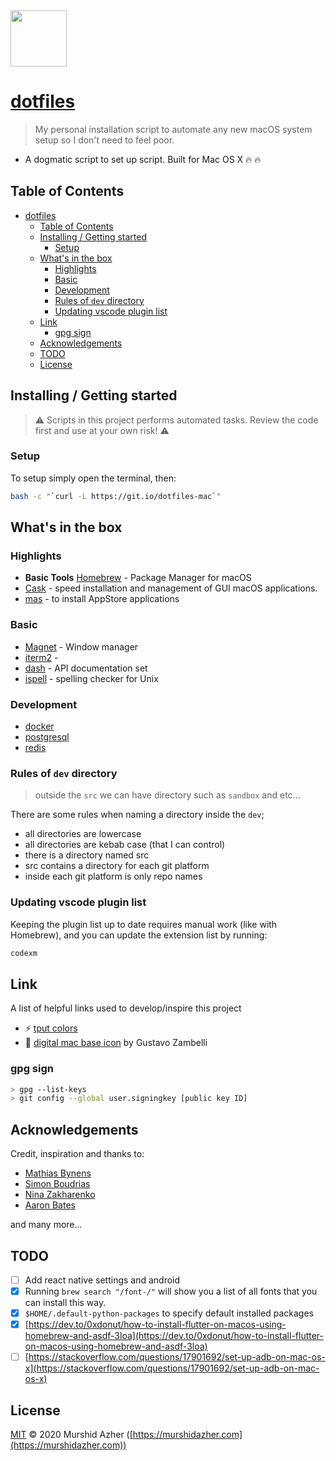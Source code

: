 <img src="https://raw.githubusercontent.com/murshidazher/this-mac/main/docs/logo.jpg" width="90px">

# [dotfiles](https://git.io/dotfiles-mac)

> My personal installation script to automate any new macOS system setup so I don't need to feel poor.

- A dogmatic script to set up script. Built for Mac OS X :fire: :fire:

## Table of Contents

- [dotfiles](#dotfiles)
  - [Table of Contents](#table-of-contents)
  - [Installing / Getting started](#installing--getting-started)
    - [Setup](#setup)
  - [What's in the box](#whats-in-the-box)
    - [Highlights](#highlights)
    - [Basic](#basic)
    - [Development](#development)
    - [Rules of `dev` directory](#rules-of-dev-directory)
    - [Updating vscode plugin list](#updating-vscode-plugin-list)
  - [Link](#link)
    - [gpg sign](#gpg-sign)
  - [Acknowledgements](#acknowledgements)
  - [TODO](#todo)
  - [License](#license)

## Installing / Getting started

> ⚠️ Scripts in this project performs automated tasks. Review the code first and use at your own risk! ⚠️

### Setup

To setup simply open the terminal, then:

```sh
bash -c "`curl -L https://git.io/dotfiles-mac`"
```

## What's in the box

### Highlights

- **Basic Tools** [Homebrew]() - Package Manager for macOS
- [Cask](https://github.com/Homebrew/homebrew-cask) - speed installation and management of GUI macOS applications.
- [mas](https://github.com/mas-cli/mas) - to install AppStore applications

### Basic

- [Magnet](https://magnet.crowdcafe.com/) - Window manager
- [iterm2]() -
- [dash](https://kapeli.com/dash) - API documentation set
- [ispell](https://www.gnu.org/software/ispell/) - spelling checker for Unix

### Development

- [docker]()
- [postgresql]()
- [redis]()

### Rules of `dev` directory

> outside the `src` we can have directory such as `sandbox` and etc...

There are some rules when naming a directory inside the `dev`;
- all directories are lowercase
- all directories are kebab case (that I can control)
- there is a directory named src
- src contains a directory for each git platform
- inside each git platform is only repo names

### Updating vscode plugin list

Keeping the plugin list up to date requires manual work (like with Homebrew), and you can update the extension list by running:

```sh
codexm
```

## Link

A list of helpful links used to develop/inspire this project

- :zap: [tput colors](https://unix.stackexchange.com/questions/269077/tput-setaf-color-table-how-to-determine-color-codes)
- :burrito: [digital mac base icon](https://dribbble.com/shots/6185043-Pixelado) by Gustavo Zambelli

### gpg sign

```sh
> gpg --list-keys
> git config --global user.signingkey [public key ID]
```

## Acknowledgements

Credit, inspiration and thanks to:

- [Mathias Bynens](https://github.com/mathiasbynens/dotfiles)
- [Simon Boudrias](https://github.com/SBoudrias/dotfiles)
- [Nina Zakharenko](https://github.com/nnja/new-computer)
- [Aaron Bates](https://github.com/aaronbates/dotfiles)

and many more...

## TODO

- [ ] Add react native settings and android
- [x] Running `brew search "/font-/"` will show you a list of all fonts that you can install this way.
- [x] `$HOME/.default-python-packages` to specify default installed packages
- [x] [https://dev.to/0xdonut/how-to-install-flutter-on-macos-using-homebrew-and-asdf-3loa](https://dev.to/0xdonut/how-to-install-flutter-on-macos-using-homebrew-and-asdf-3loa)
- [ ] [https://stackoverflow.com/questions/17901692/set-up-adb-on-mac-os-x](https://stackoverflow.com/questions/17901692/set-up-adb-on-mac-os-x)

## License

[MIT](https://github.com/murshidazher/this-mac/blob/main/LICENSE) &copy; 2020 Murshid Azher ([https://murshidazher.com](https://murshidazher.com))
